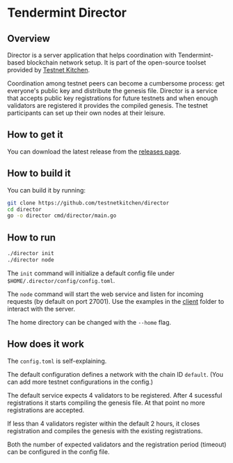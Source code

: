 # Tendermint Director

## Overview
Director is a server application that helps coordination with Tendermint-based blockchain network setup.
It is part of the open-source toolset provided by [Testnet Kitchen](https://testnet.kitchen).

Coordination among testnet peers can become a cumbersome process: get everyone's public key and distribute the genesis file.
Director is a service that accepts public key registrations for future testnets and when enough validators are registered
it provides the compiled genesis. The testnet participants can set up their own nodes at their leisure.

## How to get it
You can download the latest release from the [releases page](https://github.com/testnetkitchen/director/releases).

## How to build it
You can build it by running:
```bash
git clone https://github.com/testnetkitchen/director
cd director
go -o director cmd/director/main.go
```

## How to run
```bash
./director init
./director node
```

The `init` command will initialize a default config file under `$HOME/.director/config/config.toml`.

The `node` command will start the web service and listen for incoming requests (by default on port 27001). Use the examples
in the [client](https://github.com/testnetkitchen/director/tree/master/client) folder to interact with the server.

The home directory can be changed with the `--home` flag.

## How does it work
The `config.toml` is self-explaining.

The default configuration defines a network with the chain ID `default`. (You can add more testnet configurations in the config.)

The default service expects 4 validators to be registered. After 4 sucessful registrations it starts compiling the genesis file.
At that point no more registrations are accepted.

If less than 4 validators register within the default 2 hours, it closes registration and compiles the genesis with the existing registrations.

Both the number of expected validators and the registration period (timeout) can be configured in the config file.

